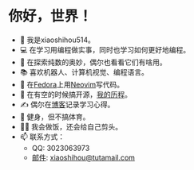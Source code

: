 # 你好，世界！

- 👋 我是xiaoshihou514。
- 💻 在学习用编程做实事，同时也学习如何更好地编程。
- 📖 在探索纯数的奥妙，偶尔也看看它们有啥用。
- 📚 喜欢机器人、计算机视觉、编程语言。
- 📝 在[Fedora](https://fedoraproject.org/)上用[Neovim](https://neovim.io)写代码。
- 👀 在有空的时候搞开源，[我的历程](/zh/cool)。
- ✍️ 偶尔在[博客](/zh/blogs/index)记录学习心得。
- 🏃 健身，但不搞体育。
- 💇‍♂️ 我会做饭，还会给自己剪头。
- 📫 联系方式：
  - QQ: 3023063973
  - [邮件](mailto:xiaoshihou@tutamail.com): xiaoshihou@tutamail.com
